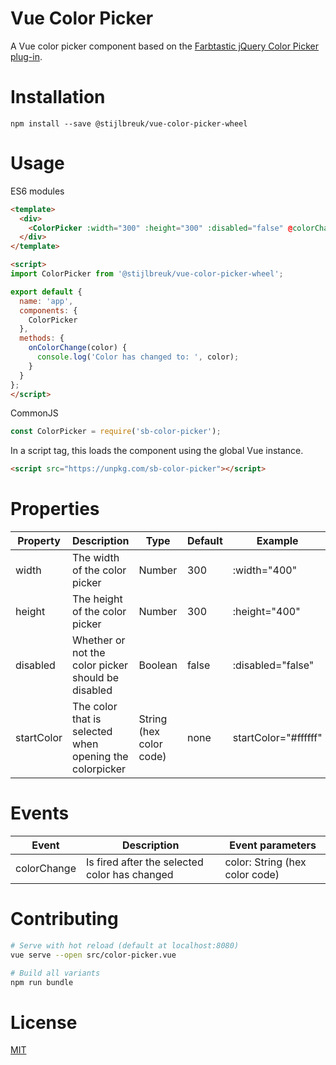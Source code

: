 # Vue Color Picker

A Vue color picker component based on the [Farbtastic jQuery Color Picker plug-in](http://acko.net/blog/farbtastic-jquery-color-picker-plug-in/).

# Installation

```
npm install --save @stijlbreuk/vue-color-picker-wheel
```

# Usage

ES6 modules
```HTML
<template>
  <div>
    <ColorPicker :width="300" :height="300" :disabled="false" @colorChange="onColorChange"></ColorPicker>
  </div>
</template>

<script>
import ColorPicker from '@stijlbreuk/vue-color-picker-wheel';

export default {
  name: 'app',
  components: {
    ColorPicker
  },
  methods: {
    onColorChange(color) {
      console.log('Color has changed to: ', color);
    }
  }
};
</script>
```

CommonJS
```JavaScript
const ColorPicker = require('sb-color-picker');
```

In a script tag, this loads the component using the global Vue instance.

```HTML
<script src="https://unpkg.com/sb-color-picker"></script>
```

# Properties
| Property   | Description                                             | Type                    | Default | Example              |
| ---------- | ------------------------------------------------------- | ----------------------- | ------- | -------------------- |
| width      | The width of the color picker                           | Number                  | 300     | :width="400"         |
| height     | The height of the color picker                          | Number                  | 300     | :height="400"        |
| disabled   | Whether or not the color picker should be disabled      | Boolean                 | false   | :disabled="false"    |
| startColor | The color that is selected when opening the colorpicker | String (hex color code) | none    | startColor="#ffffff" |

# Events
| Event       | Description                                   | Event parameters               |
| ----------- | --------------------------------------------- | ------------------------------ |
| colorChange | Is fired after the selected color has changed | color: String (hex color code) |

# Contributing

```bash
# Serve with hot reload (default at localhost:8080)
vue serve --open src/color-picker.vue

# Build all variants
npm run bundle
```

# License
[MIT](https://github.com/stijlbreuk/vue-color-picker-wheel/blob/master/readme.md)